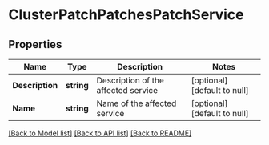 # ClusterPatchPatchesPatchService

## Properties
Name | Type | Description | Notes
------------ | ------------- | ------------- | -------------
**Description** | **string** | Description of the affected service | [optional] [default to null]
**Name** | **string** | Name of the affected service | [optional] [default to null]

[[Back to Model list]](../README.md#documentation-for-models) [[Back to API list]](../README.md#documentation-for-api-endpoints) [[Back to README]](../README.md)


